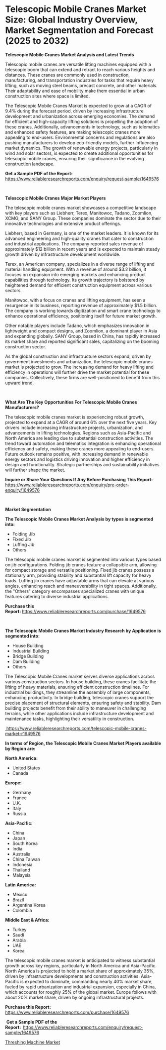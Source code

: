 <p><h1>Telescopic Mobile Cranes Market Size: Global Industry Overview, Market Segmentation and Forecast (2025 to 2032)</h1></p><p><strong>Telescopic Mobile Cranes Market Analysis and Latest Trends</strong></p>
<p><p>Telescopic mobile cranes are versatile lifting machines equipped with a telescopic boom that can extend and retract to reach various heights and distances. These cranes are commonly used in construction, manufacturing, and transportation industries for tasks that require heavy lifting, such as moving steel beams, precast concrete, and other materials. Their adaptability and ease of mobility make them essential in urban construction sites where space is limited.</p><p>The Telescopic Mobile Cranes Market is expected to grow at a CAGR of 9.4% during the forecast period, driven by increasing infrastructure development and urbanization across emerging economies. The demand for efficient and high-capacity lifting solutions is propelling the adoption of these cranes. Additionally, advancements in technology, such as telematics and enhanced safety features, are making telescopic cranes more appealing to end-users. Environmental concerns and regulations are also pushing manufacturers to develop eco-friendly models, further influencing market dynamics. The growth of renewable energy projects, particularly in wind and solar sectors, is expected to create additional opportunities for telescopic mobile cranes, ensuring their significance in the evolving construction landscape.</p></p>
<p><strong>Get a Sample PDF of the Report:&nbsp;</strong> <a href="https://www.reliableresearchreports.com/enquiry/request-sample/1649576?utm_campaign=9&utm_medium=2&utm_source=Github&utm_content=ia&utm_term=09042025&utm_id=telescopic-mobile-cranes">https://www.reliableresearchreports.com/enquiry/request-sample/1649576</a></p>
<p>&nbsp;</p>
<p><strong>Telescopic Mobile Cranes Major Market Players</strong></p>
<p><p>The telescopic mobile cranes market showcases a competitive landscape with key players such as Liebherr, Terex, Manitowoc, Tadano, Zoomlion, XCMG, and SANY Group. These companies dominate the sector due to their innovative technologies and extensive product offerings.</p><p>Liebherr, based in Germany, is one of the market leaders. It is known for its advanced engineering and high-quality cranes that cater to construction and industrial applications. The company reported sales revenue of approximately $12 billion in recent years and is expected to maintain steady growth driven by infrastructure development worldwide.</p><p>Terex, an American company, specializes in a diverse range of lifting and material handling equipment. With a revenue of around $3.2 billion, it focuses on expansion into emerging markets and enhancing product capabilities through technology. Its growth trajectory is bolstered by heightened demand for efficient construction equipment across various sectors.</p><p>Manitowoc, with a focus on cranes and lifting equipment, has seen a resurgence in its business, reporting revenue of approximately $1.5 billion. The company is working towards digitization and smart crane technology to enhance operational efficiency, positioning itself for future market growth.</p><p>Other notable players include Tadano, which emphasizes innovation in lightweight and compact designs, and Zoomlion, a dominant player in Asia and expanding globally. SANY Group, based in China, has rapidly increased its market share and reported significant sales, capitalizing on the booming construction sector.</p><p>As the global construction and infrastructure sectors expand, driven by government investments and urbanization, the telescopic mobile cranes market is projected to grow. The increasing demand for heavy lifting and efficiency in operations will further drive the market potential for these companies. Collectively, these firms are well-positioned to benefit from this upward trend.</p></p>
<p>&nbsp;</p>
<p><strong>What Are The Key Opportunities For Telescopic Mobile Cranes Manufacturers?</strong></p>
<p><p>The telescopic mobile cranes market is experiencing robust growth, projected to expand at a CAGR of around 6% over the next five years. Key drivers include increasing infrastructure projects, urbanization, and advancements in lifting technologies. Regions such as Asia-Pacific and North America are leading due to substantial construction activities. The trend toward automation and telematics integration is enhancing operational efficiency and safety, making these cranes more appealing to end-users. Future outlook remains positive, with increasing demand in renewable energy sectors and logistics driving innovation and higher efficiency in design and functionality. Strategic partnerships and sustainability initiatives will further shape the market.</p></p>
<p><strong>Inquire or Share Your Questions If Any Before Purchasing This Report:</strong> <a href="https://www.reliableresearchreports.com/enquiry/pre-order-enquiry/1649576?utm_campaign=9&utm_medium=2&utm_source=Github&utm_content=ia&utm_term=09042025&utm_id=telescopic-mobile-cranes">https://www.reliableresearchreports.com/enquiry/pre-order-enquiry/1649576</a></p>
<p>&nbsp;</p>
<p><strong>Market Segmentation</strong></p>
<p><strong>The Telescopic Mobile Cranes Market Analysis by types is segmented into:</strong></p>
<p><ul><li>Folding Jib</li><li>Fixed Jib</li><li>Luffing Jib</li><li>Others</li></ul></p>
<p><p>The telescopic mobile cranes market is segmented into various types based on jib configurations. Folding jib cranes feature a collapsible arm, allowing for compact storage and versatile positioning. Fixed jib cranes possess a stationary arm, providing stability and substantial lift capacity for heavy loads. Luffing jib cranes have adjustable arms that can elevate at various angles, enhancing reach and maneuverability in tight spaces. Additionally, the "Others" category encompasses specialized cranes with unique features catering to diverse industrial applications.</p></p>
<p><strong>Purchase this Report:&nbsp;</strong><a href="https://www.reliableresearchreports.com/purchase/1649576?utm_campaign=9&utm_medium=2&utm_source=Github&utm_content=ia&utm_term=09042025&utm_id=telescopic-mobile-cranes">https://www.reliableresearchreports.com/purchase/1649576</a></p>
<p>&nbsp;</p>
<p><strong>The Telescopic Mobile Cranes Market Industry Research by Application is segmented into:</strong></p>
<p><ul><li>House Building</li><li>Industrial Building</li><li>Bridge Building</li><li>Dam Building</li><li>Others</li></ul></p>
<p><p>The Telescopic Mobile Cranes market serves diverse applications across various construction sectors. In house building, these cranes facilitate the lifting of heavy materials, ensuring efficient construction timelines. For industrial buildings, they streamline the assembly of large components, enhancing productivity. In bridge building, telescopic cranes support the precise placement of structural elements, ensuring safety and stability. Dam building projects benefit from their ability to maneuver in challenging terrains, while other applications include infrastructure development and maintenance tasks, highlighting their versatility in construction.</p></p>
<p><a href="https://www.reliableresearchreports.com/telescopic-mobile-cranes-market-r1649576?utm_campaign=9&utm_medium=2&utm_source=Github&utm_content=ia&utm_term=09042025&utm_id=telescopic-mobile-cranes">&nbsp;https://www.reliableresearchreports.com/telescopic-mobile-cranes-market-r1649576</a></p>
<p><strong>In terms of Region, the Telescopic Mobile Cranes Market Players available by Region are:</strong></p>
<p>
    <p> <strong> North America: </strong>
        <ul>
            <li>United States</li>
            <li>Canada</li>
        </ul>
        </p> 
    <p> <strong> Europe: </strong>
        <ul>
            <li>Germany</li>
            <li>France</li>
            <li>U.K.</li>
            <li>Italy</li>
            <li>Russia</li>
        </ul>
        </p> 
    <p> <strong> Asia-Pacific: </strong>
        <ul>
            <li>China</li>
            <li>Japan</li>
            <li>South Korea</li>
            <li>India</li>
            <li>Australia</li>
            <li>China Taiwan</li>
            <li>Indonesia</li>
            <li>Thailand</li>
            <li>Malaysia</li>
        </ul>
        </p> 
    <p> <strong> Latin America: </strong>
        <ul>
            <li>Mexico</li>
            <li>Brazil</li>
            <li>Argentina Korea</li>
            <li>Colombia</li>
        </ul>
        </p> 
    <p> <strong> Middle East & Africa: </strong>
        <ul>
            <li>Turkey</li>
            <li>Saudi</li>
            <li>Arabia</li>
            <li>UAE</li>
            <li>Korea</li>
        </ul>
    </p>
    </p>
<p><p>The telescopic mobile cranes market is anticipated to witness substantial growth across key regions, particularly in North America and Asia-Pacific. North America is projected to hold a market share of approximately 35%, driven by infrastructure developments and construction activities. Asia-Pacific is expected to dominate, commanding nearly 40% market share, fueled by rapid urbanization and industrial expansion, especially in China, which accounts for roughly 25% of the global market. Europe follows with about 20% market share, driven by ongoing infrastructural projects.</p></p>
<p><strong>Purchase this Report: </strong><a href="https://www.reliableresearchreports.com/purchase/1649576?utm_campaign=9&utm_medium=2&utm_source=Github&utm_content=ia&utm_term=09042025&utm_id=telescopic-mobile-cranes">https://www.reliableresearchreports.com/purchase/1649576</a></p>
<p>&nbsp;<strong>Get a Sample PDF of the Report:&nbsp;&nbsp;</strong><a href="https://www.reliableresearchreports.com/enquiry/request-sample/1649576?utm_campaign=9&utm_medium=2&utm_source=Github&utm_content=ia&utm_term=09042025&utm_id=telescopic-mobile-cranes">https://www.reliableresearchreports.com/enquiry/request-sample/1649576</a></p>
<p><strong></strong></p>
<p><p><a href="https://github.com/nafidurii/Market-Research-Report-List-1/blob/main/threshing-machine-market.md?utm_campaign=9&utm_medium=2&utm_source=Github&utm_content=ia&utm_term=09042025&utm_id=telescopic-mobile-cranes">Threshing Machine Market</a></p></p>